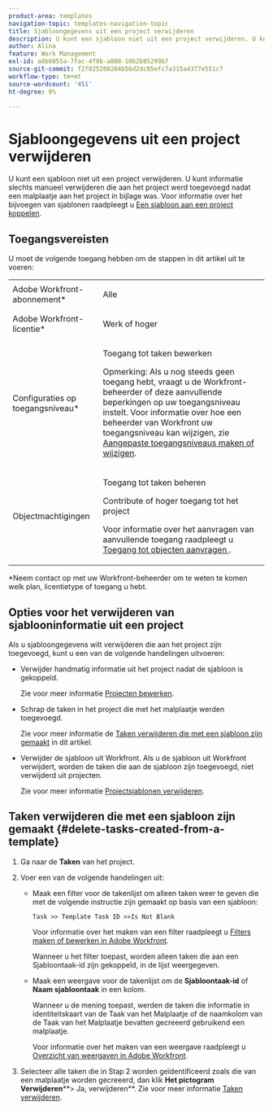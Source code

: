 ```yaml
---
product-area: templates
navigation-topic: templates-navigation-topic
title: Sjabloongegevens uit een project verwijderen
description: U kunt een sjabloon niet uit een project verwijderen. U kunt informatie slechts manueel verwijderen die aan het project werd toegevoegd nadat een malplaatje aan het project in bijlage was. Voor informatie over het vastmaken van malplaatjes, zie een malplaatje aan een project vastmaken.
author: Alina
feature: Work Management
exl-id: a8b6055a-7fac-4f9b-a880-10b2b85299b7
source-git-commit: f2f825280204b56d2dc85efc7a315a4377e551c7
workflow-type: tm+mt
source-wordcount: '451'
ht-degree: 0%

---
```


# Sjabloongegevens uit een project verwijderen

U kunt een sjabloon niet uit een project verwijderen. U kunt informatie slechts manueel verwijderen die aan het project werd toegevoegd nadat een malplaatje aan het project in bijlage was. Voor informatie over het bijvoegen van sjablonen raadpleegt u [Een sjabloon aan een project koppelen](../../../manage-work/projects/create-and-manage-templates/attach-template-to-project.md).

## Toegangsvereisten

U moet de volgende toegang hebben om de stappen in dit artikel uit te voeren:

<table style="table-layout:auto"> 
 <col> 
 <col> 
 <tbody> 
  <tr> 
   <td role="rowheader">Adobe Workfront-abonnement*</td> 
   <td> <p>Alle</p> </td> 
  </tr> 
  <tr> 
   <td role="rowheader">Adobe Workfront-licentie*</td> 
   <td> <p>Werk of hoger</p> </td> 
  </tr> 
  <tr> 
   <td role="rowheader">Configuraties op toegangsniveau*</td> 
   <td> <p>Toegang tot taken bewerken</p> <p>Opmerking: Als u nog steeds geen toegang hebt, vraagt u de Workfront-beheerder of deze aanvullende beperkingen op uw toegangsniveau instelt. Voor informatie over hoe een beheerder van Workfront uw toegangsniveau kan wijzigen, zie <a href="../../../administration-and-setup/add-users/configure-and-grant-access/create-modify-access-levels.md" class="MCXref xref">Aangepaste toegangsniveaus maken of wijzigen</a>.</p> </td> 
  </tr> 
  <tr> 
   <td role="rowheader">Objectmachtigingen</td> 
   <td> <p>Toegang tot taken beheren </p> <p>Contribute of hoger toegang tot het project </p> <p>Voor informatie over het aanvragen van aanvullende toegang raadpleegt u <a href="../../../workfront-basics/grant-and-request-access-to-objects/request-access.md" class="MCXref xref">Toegang tot objecten aanvragen </a>.</p> </td> 
  </tr> 
 </tbody> 
</table>

&#42;Neem contact op met uw Workfront-beheerder om te weten te komen welk plan, licentietype of toegang u hebt.

## Opties voor het verwijderen van sjablooninformatie uit een project

Als u sjabloongegevens wilt verwijderen die aan het project zijn toegevoegd, kunt u een van de volgende handelingen uitvoeren:

* Verwijder handmatig informatie uit het project nadat de sjabloon is gekoppeld.

   Zie voor meer informatie [Projecten bewerken](../../../manage-work/projects/manage-projects/edit-projects.md).

* Schrap de taken in het project die met het malplaatje werden toegevoegd.

   Zie voor meer informatie de [Taken verwijderen die met een sjabloon zijn gemaakt](#delete-tasks-created-from-a-template) in dit artikel.

* Verwijder de sjabloon uit Workfront. Als u de sjabloon uit Workfront verwijdert, worden de taken die aan de sjabloon zijn toegevoegd, niet verwijderd uit projecten.

   Zie voor meer informatie [Projectsjablonen verwijderen](../../../manage-work/projects/create-and-manage-templates/delete-templates.md).

## Taken verwijderen die met een sjabloon zijn gemaakt {#delete-tasks-created-from-a-template}

1. Ga naar de **Taken** van het project.
1. Voer een van de volgende handelingen uit:

   * Maak een filter voor de takenlijst om alleen taken weer te geven die met de volgende instructie zijn gemaakt op basis van een sjabloon:

      ```
      Task >> Template Task ID >>Is Not Blank
      ```

      Voor informatie over het maken van een filter raadpleegt u [Filters maken of bewerken in Adobe Workfront](../../../reports-and-dashboards/reports/reporting-elements/create-filters.md).

      Wanneer u het filter toepast, worden alleen taken die aan een Sjabloontaak-id zijn gekoppeld, in de lijst weergegeven.

   * Maak een weergave voor de takenlijst om de **Sjabloontaak-id** of **Naam sjabloontaak** in een kolom.

      Wanneer u de mening toepast, werden de taken die informatie in identiteitskaart van de Taak van het Malplaatje of de naamkolom van de Taak van het Malplaatje bevatten gecreeerd gebruikend een malplaatje.

      Voor informatie over het maken van een weergave raadpleegt u [Overzicht van weergaven in Adobe Workfront](../../../reports-and-dashboards/reports/reporting-elements/views-overview.md).

1. Selecteer alle taken die in Stap 2 worden geïdentificeerd zoals die van een malplaatje worden gecreeerd, dan klik **Het pictogram Verwijderen****> Ja, verwijderen**. Zie voor meer informatie [Taken verwijderen](../../../manage-work/tasks/manage-tasks/delete-tasks.md).
